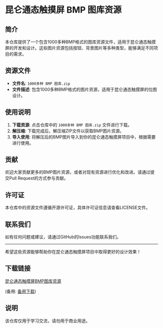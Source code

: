 # 昆仑通态触摸屏 BMP 图库资源

## 简介

本仓库提供了一个包含1000多种BMP格式的图库资源文件，适用于昆仑通态触摸屏的开发和设计。这些图片资源包括按钮、背景图片等多种类型，能够满足不同项目的需求。

## 资源文件

- **文件名**: `1000多种 BMP 图库.zip`
- **文件描述**: 包含1000多种BMP格式的图片资源，适用于昆仑通态触摸屏的位图设计。

## 使用说明

1. **下载资源**: 点击仓库中的 `1000多种 BMP 图库.zip` 文件进行下载。
2. **解压缩**: 下载完成后，解压缩ZIP文件以获取BMP图片资源。
3. **导入使用**: 将解压后的BMP图片导入到你的昆仑通态触摸屏项目中，根据需要进行使用。

## 贡献

欢迎大家贡献更多的BMP图片资源，或者对现有资源进行优化和改进。请通过提交Pull Request的方式参与贡献。

## 许可证

本仓库中的资源文件遵循开源许可证，具体许可证信息请查看LICENSE文件。

## 联系我们

如有任何问题或建议，请通过GitHub的Issues功能联系我们。

---

希望这些资源能够帮助你在昆仑通态触摸屏项目中取得更好的设计效果！

## 下载链接
[昆仑通态触摸屏BMP图库资源](https://pan.quark.cn/s/c994bfe0213b) 

(备用: [备用下载](https://pan.baidu.com/s/180WF7btpr3dlh2XgIHVBuw?pwd=1234))

## 说明

该仓库仅用于学习交流，请勿用于商业用途。
